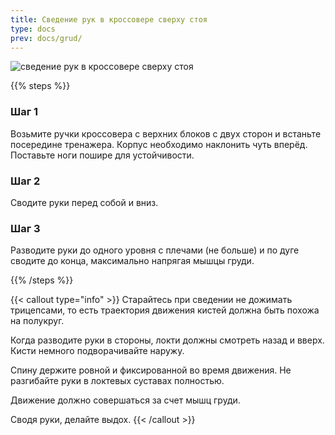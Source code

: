 ```yaml
---
title: Сведение рук в кроссовере сверху стоя
type: docs
prev: docs/grud/
---
```

![сведение рук в кроссовере сверху стоя](https://github.com/user-attachments/assets/5423b04e-fb2f-4b69-9b2d-739b199c8051)

{{% steps %}}

### Шаг 1
Возьмите ручки кроссовера с верхних блоков с двух сторон и встаньте посередине тренажера.
Корпус необходимо наклонить чуть вперёд. Поставьте ноги пошире для устойчивости.

### Шаг 2
Сводите руки перед собой и вниз.

### Шаг 3
Разводите руки до одного уровня с плечами (не больше) и по дуге сводите до конца, максимально напрягая мышцы груди.

{{% /steps %}}

{{< callout type="info" >}}
Старайтесь при сведении не дожимать трицепсами, то есть траектория движения кистей должна быть похожа на полукруг.

﻿﻿Когда разводите руки в стороны, локти должны смотреть назад и вверх. Кисти немного подворачивайте наружу.

﻿﻿Спину держите ровной и фиксированной во время движения.
Не разгибайте руки в локтевых суставах полностью.

﻿﻿Движение должно совершаться за счет мышц груди.

﻿﻿Сводя руки, делайте выдох.
{{< /callout >}}
